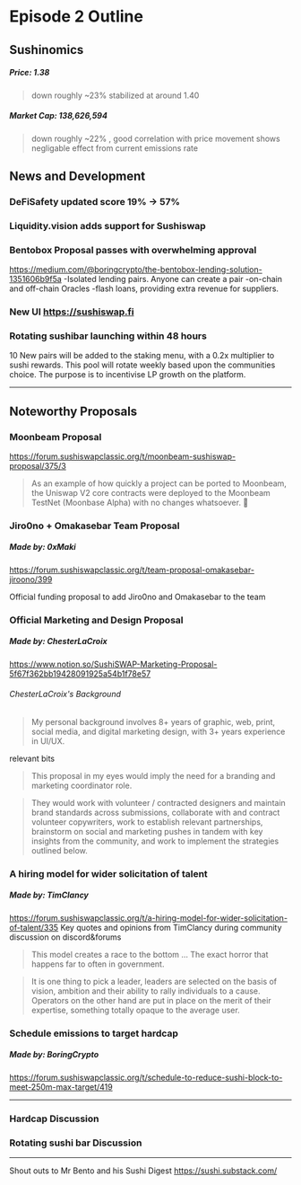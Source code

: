 #  Episode 2 Outline
## Sushinomics
##### Price: 1.38
> down roughly ~23% stabilized at around 1.40
##### Market Cap: 138,626,594
> down roughly ~22% , good correlation with price movement shows negligable effect from current emissions rate



## News and Development

### DeFiSafety updated score 19% -> 57%


### Liquidity.vision adds support for Sushiswap


### Bentobox Proposal passes with overwhelming approval
https://medium.com/@boringcrypto/the-bentobox-lending-solution-1351606b9f5a
-Isolated lending pairs. Anyone can create a pair
-on-chain and off-chain Oracles
-flash loans, providing extra revenue for suppliers.

### New UI https://sushiswap.fi

### Rotating sushibar launching within 48 hours
10 New pairs will be added to the staking menu, with a 0.2x multiplier to sushi rewards. This pool will rotate weekly based upon the communities choice. The purpose is to incentivise LP growth on the platform.


* * *

## Noteworthy Proposals
### Moonbeam Proposal

https://forum.sushiswapclassic.org/t/moonbeam-sushiswap-proposal/375/3 
> As an example of how quickly a project can be ported to Moonbeam, the Uniswap V2 core contracts were deployed to the Moonbeam TestNet (Moonbase Alpha) with no changes whatsoever.
👀

### Jiro0no + Omakasebar Team Proposal
##### Made by: 0xMaki
https://forum.sushiswapclassic.org/t/team-proposal-omakasebar-jiroono/399

Official funding proposal to add Jiro0no and Omakasebar to the team

### Official Marketing and Design Proposal 
##### Made by: ChesterLaCroix
https://www.notion.so/SushiSWAP-Marketing-Proposal-5f67f362bb19428091925a54b1f78e57

###### ChesterLaCroix's Background
> My personal background involves 8+ years of graphic, web, print, social media, and digital marketing design, with 3+ years experience in UI/UX.

relevant bits

> This proposal in my eyes would imply the need for a branding and marketing coordinator role.

> They would work with volunteer / contracted designers and maintain brand standards across submissions, collaborate with and contract volunteer copywriters, work to establish relevant partnerships, brainstorm on social and marketing pushes in tandem with key insights from the community, and work to implement the strategies outlined below.

### A hiring model for wider solicitation of talent
##### Made by: TimClancy
https://forum.sushiswapclassic.org/t/a-hiring-model-for-wider-solicitation-of-talent/335
Key quotes and opinions from TimClancy during community discussion on discord&forums 

>This model creates a race to the bottom ...  The exact horror that happens far to often in government.

>It is one thing to pick a leader, leaders are selected on the basis of vision, ambition and their ability to rally individuals to a cause. Operators on the other hand are put in place on the merit of their expertise, something totally opaque to the average user. 



### Schedule emissions to target hardcap
##### Made by: BoringCrypto
https://forum.sushiswapclassic.org/t/schedule-to-reduce-sushi-block-to-meet-250m-max-target/419


***
### Hardcap Discussion


### Rotating sushi bar Discussion



***

Shout outs to Mr Bento and his Sushi Digest https://sushi.substack.com/
